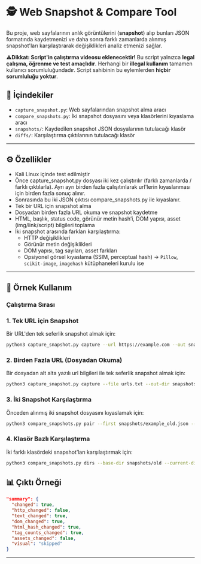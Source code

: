 # 🕵️ Web Snapshot & Compare Tool

Bu proje, web sayfalarının anlık görüntülerini (**snapshot**) alıp bunları JSON formatında kaydetmenizi ve daha sonra farklı zamanlarda alınmış snapshot'ları karşılaştırarak değişiklikleri analiz etmenizi sağlar.  

⚠️**Dikkat: Script'in çalıştırma videosu eklenecektir!** Bu script yalnızca **legal çalışma, öğrenme ve test amaçlıdır**. Herhangi bir **illegal kullanım** tamamen kullanıcı sorumluluğundadır. Script sahibinin bu eylemlerden **hiçbir sorumluluğu yoktur**.

## 📂 İçindekiler
- `capture_snapshot.py`: Web sayfalarından snapshot alma aracı  
- `compare_snapshots.py`: İki snapshot dosyasını veya klasörlerini kıyaslama aracı  
- `snapshots/`: Kaydedilen snapshot JSON dosyalarının tutulacağı klasör  
- `diffs/`: Karşılaştırma çıktılarının tutulacağı klasör  

---

## ⚙️ Özellikler
- Kali Linux içinde test edilmiştir
- Önce capture_snapshot.py dosyası iki kez çalıştırılır (farklı zamanlarda / farklı çıktılarla). Ayrı ayrı birden fazla çalışıtırılarak url'lerin kıyaslanması için birden fazla sonuç alınır.
- Sonrasında bu iki JSON çıktısı compare_snapshots.py ile kıyaslanır.
- Tek bir URL için snapshot alma
- Dosyadan birden fazla URL okuma ve snapshot kaydetme
- HTML, başlık, status code, görünür metin hash’i, DOM yapısı, asset (img/link/script) bilgileri toplama
- İki snapshot arasında farkları karşılaştırma:
  - HTTP değişiklikleri
  - Görünür metin değişiklikleri
  - DOM yapısı, tag sayıları, asset farkları
  - Opsiyonel görsel kıyaslama (SSIM, perceptual hash) → `Pillow`, `scikit-image`, `imagehash` kütüphaneleri kurulu ise  

---

## 📸 Örnek Kullanım

### Çalıştırma Sırası

### 1. Tek URL için Snapshot
Bir URL'den tek seferlik snapshot almak için:

```bash
python3 capture_snapshot.py capture --url https://example.com --out snapshots/example.json
```

### 2. Birden Fazla URL (Dosyadan Okuma)
Bir dosyadan alt alta yazılı url bilgileri ile tek seferlik snapshot almak için:

```bash
python3 capture_snapshot.py capture --file urls.txt --out-dir snapshots/
```

### 3. İki Snapshot Karşılaştırma
Önceden alınmış iki snapshot dosyasını kıyaslamak için:

```bash
python3 compare_snapshots.py pair --first snapshots/example_old.json --second snapshots/example_new.json --out diffs/example_diff.json
```

### 4. Klasör Bazlı Karşılaştırma
İki farklı klasördeki snapshot’ları karşılaştırmak için:

```bash
python3 compare_snapshots.py dirs --base-dir snapshots/old --current-dir snapshots/new --out-dir diffs/
```
## 📊 Çıktı Örneği
```json
"summary": {
  "changed": true,
  "http_changed": false,
  "text_changed": true,
  "dom_changed": true,
  "html_hash_changed": true,
  "tag_counts_changed": true,
  "assets_changed": false,
  "visual": "skipped"
}
```
---




